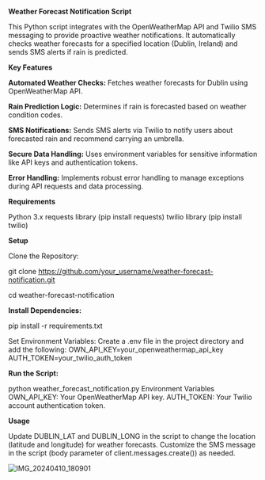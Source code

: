 
**Weather Forecast Notification Script**

This Python script integrates with the OpenWeatherMap API and Twilio SMS messaging to provide proactive weather notifications. It automatically checks weather forecasts for a specified location (Dublin, Ireland) and sends SMS alerts if rain is predicted.

**Key Features**

**Automated Weather Checks:** Fetches weather forecasts for Dublin using OpenWeatherMap API.

**Rain Prediction Logic:** Determines if rain is forecasted based on weather condition codes.

**SMS Notifications:** Sends SMS alerts via Twilio to notify users about forecasted rain and recommend carrying an umbrella.

**Secure Data Handling:** Uses environment variables for sensitive information like API keys and authentication tokens.

**Error Handling:** Implements robust error handling to manage exceptions during API requests and data processing.


**Requirements**

Python 3.x
requests library (pip install requests)
twilio library (pip install twilio)

**Setup**

Clone the Repository:

git clone https://github.com/your_username/weather-forecast-notification.git

cd weather-forecast-notification


**Install Dependencies:**

pip install -r requirements.txt

Set Environment Variables:
Create a .env file in the project directory and add the following:
OWN_API_KEY=your_openweathermap_api_key
AUTH_TOKEN=your_twilio_auth_token


**Run the Script:**

python weather_forecast_notification.py
Environment Variables
OWN_API_KEY: Your OpenWeatherMap API key.
AUTH_TOKEN: Your Twilio account authentication token.


**Usage**

Update DUBLIN_LAT and DUBLIN_LONG in the script to change the location (latitude and longitude) for weather forecasts.
Customize the SMS message in the script (body parameter of client.messages.create()) as needed.


![IMG_20240410_180901](https://github.com/patreeck/rainAlert/assets/163764755/eee7aeab-995e-4ecb-92e9-d80e0e39a757)
